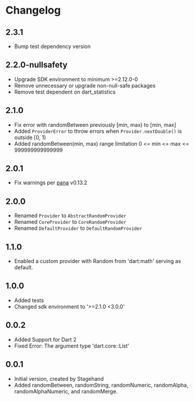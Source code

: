 # Changelog

## 2.3.1

- Bump test dependency version

## 2.2.0-nullsafety

- Upgrade SDK environment to minimum >=2.12.0-0
- Remove unnecessary or upgrade non-null-safe packages
- Remove test dependent on dart_statistics

## 2.1.0
- Fix error with randomBetween previously [min, max) to [min, max]
- Added `ProviderError` to throw errors when `Provider.nextDouble()` is outside [0, 1)
- Added randomBetween(min, max) range limitation 0 <= min <= max <= 999999999999999

## 2.0.1
- Fix warnings per [pana](https://pub.dev/packages/pana) v0.13.2

## 2.0.0
- Renamed `Provider` to `AbstractRandomProvider`
- Renamed `CoreProvider` to `CoreRandomProvider`
- Renamed `DefaultProvider` to `DefaultRandomProvider`

## 1.1.0

- Enabled a custom provider with Random from 'dart:math' serving as default.

## 1.0.0

- Added tests
- Changed sdk environment to '>=2.1.0 <3.0.0'

## 0.0.2

- Added Support for Dart 2
- Fixed Error: The argument type 'dart.core::List<dynamic>'

## 0.0.1

- Initial version, created by Stagehand
- Added randomBetween, randomString, randomNumeric, randomAlpha, randomAlphaNumeric, and randomMerge.

